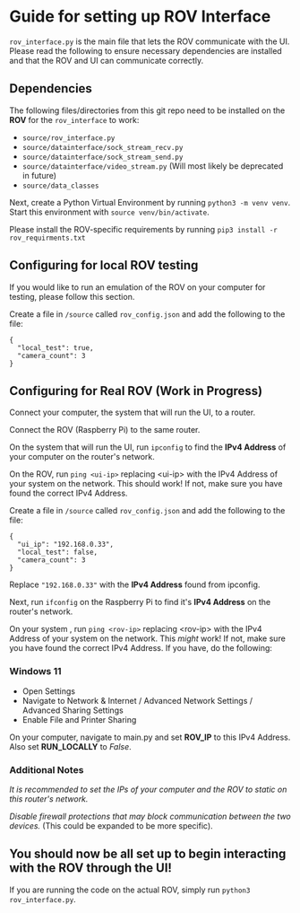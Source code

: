 # Guide for setting up ROV Interface

`rov_interface.py` is the main file that lets the ROV communicate with the UI. 
Please read the following to ensure necessary dependencies are installed and that the ROV and UI can communicate correctly.

## Dependencies

The following files/directories from this git repo need to be installed on the **ROV** for the `rov_interface` to work:

- `source/rov_interface.py`
- `source/datainterface/sock_stream_recv.py`
- `source/datainterface/sock_stream_send.py`
- `source/datainterface/video_stream.py` (Will most likely be deprecated in future)
- `source/data_classes`

Next, create a Python Virtual Environment by running `python3 -m venv venv`. 
Start this environment with `source venv/bin/activate`.

Please install the ROV-specific requirements by running `pip3 install -r rov_requirments.txt`

## Configuring for local ROV testing

If you would like to run an emulation of the ROV on your computer for testing, please follow this section.

Create a file in `/source` called `rov_config.json` and add the following to the file:

```
{
  "local_test": true,
  "camera_count": 3
}
```

## Configuring for Real ROV (Work in Progress)

Connect your computer, the system that will run the UI, to a router.

Connect the ROV (Raspberry Pi) to the same router.

On the system that will run the UI, run `ipconfig` to find the **IPv4 Address** of your computer on the router's network.

On the ROV, run `ping <ui-ip>` replacing \<ui-ip> with the IPv4 Address of your system on the network. This should work! If not, make sure you have found the correct IPv4 Address.

Create a file in `/source` called `rov_config.json` and add the following to the file:

```
{
  "ui_ip": "192.168.0.33",
  "local_test": false,
  "camera_count": 3
}
```

Replace `"192.168.0.33"` with the **IPv4 Address** found from ipconfig.

Next, run `ifconfig` on the Raspberry Pi to find it's **IPv4 Address** on the router's network.

On your system , run `ping <rov-ip>` replacing \<rov-ip> with the IPv4 Address of your system on the network. This *might* work! If not, make sure you have found the correct IPv4 Address. If you have, do the following:

### Windows 11

- Open Settings
- Navigate to Network & Internet / Advanced Network Settings / Advanced Sharing Settings
- Enable File and Printer Sharing

On your computer, navigate to main.py and set **ROV_IP** to this IPv4 Address. Also set **RUN_LOCALLY** to *False*.

### Additional Notes

_It is recommended to set the IPs of your computer and the ROV to static on this router's network._

_Disable firewall protections that may block communication between the two devices._ (This could be expanded to be more specific).

## You should now be all set up to begin interacting with the ROV through the UI!

If you are running the code on the actual ROV, simply run `python3 rov_interface.py`.

